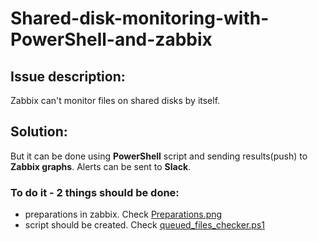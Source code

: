 # Shared-disk-monitoring-with-PowerShell-and-zabbix

## Issue description: 
Zabbix can't monitor files on shared disks by itself. 

## Solution:
But it can be done using **PowerShell** script and sending results(push) to **Zabbix graphs**. Alerts can be sent to **Slack**.




### To do it - 2 things should be done:
+ preparations in zabbix. Check  [Preparations.png](https://github.com/alexdyubkov/Shared-disk-monitoring-with-PowerShell-and-zabbix/blob/main/Preparations.png)
+ script should be created. Check [queued_files_checker.ps1](https://github.com/alexdyubkov/Shared-disk-monitoring-with-PowerShell-and-zabbix/blob/main/queued_files_checker.ps1)
